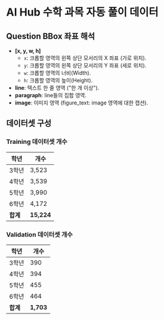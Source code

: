 # AI Hub 수학 과목 자동 풀이 데이터

## Question BBox 좌표 해석
- **[x, y, w, h]**
  - `x`: 크롭할 영역의 왼쪽 상단 모서리의 X 좌표 (가로 위치).
  - `y`: 크롭할 영역의 왼쪽 상단 모서리의 Y 좌표 (세로 위치).
  - `w`: 크롭할 영역의 너비(Width).
  - `h`: 크롭할 영역의 높이(Height).
- **line**: 텍스트 한 줄 영역 ("한 개 이상").
- **paragraph**: line들의 집합 영역.
- **image**: 이미지 영역 (figure_text: image 영역에 대한 캡션).

## 데이터셋 구성

### Training 데이터셋 개수
| 학년  | 개수  |
|-------|-------|
| 3학년 | 3,523 |
| 4학년 | 3,539 |
| 5학년 | 3,990 |
| 6학년 | 4,172 |
| **합계** | **15,224** |

### Validation 데이터셋 개수
| 학년  | 개수 |
|-------|------|
| 3학년 | 390  |
| 4학년 | 394  |
| 5학년 | 455  |
| 6학년 | 464  |
| **합계** | **1,703** |

